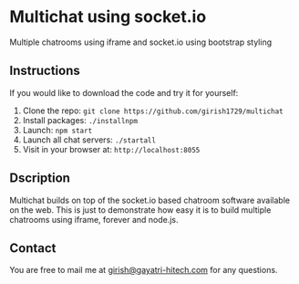 # Multichat using socket.io

Multiple chatrooms using iframe and socket.io using bootstrap styling

## Instructions

If you would like to download the code and try it for yourself:

1. Clone the repo: `git clone https://github.com/girish1729/multichat`
2. Install packages: `./installnpm`
3. Launch: `npm start`
4. Launch all chat servers: `./startall`
5. Visit in your browser at: `http://localhost:8055`

## Dscription

Multichat builds on top of the socket.io based chatroom software
available on the web. This is just to demonstrate how easy it is to
build multiple  chatrooms using iframe, forever and node.js.



## Contact

You are free to mail me at girish@gayatri-hitech.com for any questions.

